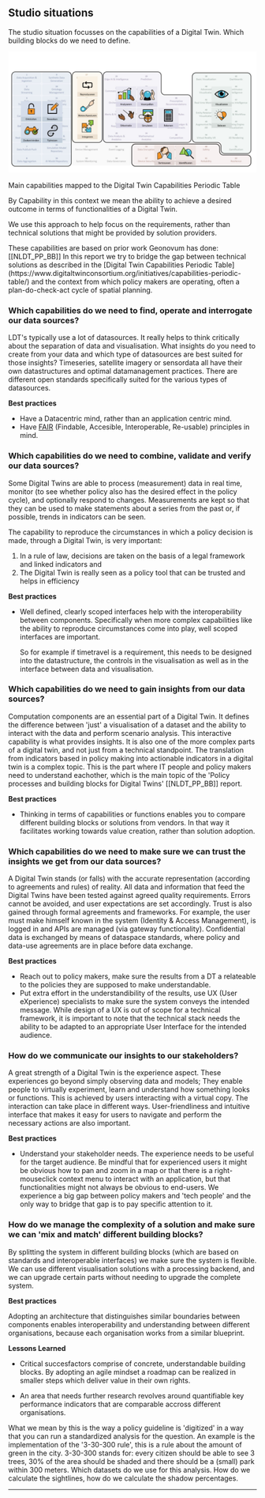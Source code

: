 ## Studio situations

The studio situation focusses on the capabilities of a Digital Twin. Which building blocks do we need to define.

<img src="./respec/media/capabilities.png" alt="Main capabilities mapped to the Digital Twin Capabilities Periodic Table" width="900">

Main capabilities mapped to the Digital Twin Capabilities Periodic Table

<aside class="note">
By Capability in this context we mean the ability to achieve a desired outcome in terms of functionalities of a Digital Twin.

We use this approach to help focus on the requirements, rather than technical solutions that might be provided by solution providers. 
</aside>
These capabilities are based on prior work Geonovum has done: [[NLDT_PP_BB]] In this report we try to bridge the gap between technical solutions as described in the [Digital Twin Capabilities Periodic Table](https://www.digitaltwinconsortium.org/initiatives/capabilities-periodic-table/) and the context from which policy makers are operating, often a plan-do-check-act cycle of spatial planning.

### Which capabilities do we need to find, operate and interrogate our data sources?

LDT's typically use a lot of datasources. It really helps to think critically about the separation of data and visualisation. What insights do you need to create from your data and which type of datasources are best suited for those insights? Timeseries, satellite imagery or sensordata all have their own datastructures and optimal datamanagement practices. There are different open standards specifically suited for the various types of datasources.

__Best practices__

- Have a Datacentric mind, rather than an application centric mind. 
- Have [FAIR](https://www.go-fair.org/fair-principles/) (Findable, Accesible, Interoperable, Re-usable) principles in mind.

### Which capabilities do we need to combine, validate and verify our data sources?

Some Digital Twins are able to process (measurement) data in real time, monitor (to see whether policy also has the desired effect in the policy cycle), and optionally respond to changes. Measurements are kept so that they can be used to make statements about a series from the past or, if possible, trends in indicators can be seen.

The capability to reproduce the circumstances in which a policy decision is made, through a Digital Twin, is very important:

1. In a rule of law, decisions are taken on the basis of a legal framework and linked indicators and 
2. The Digital Twin is really seen as a policy tool that can be trusted and helps in efficiency

__Best practices__

- Well defined, clearly scoped interfaces help with the interoperability between components. Specifically when more complex capabilities like the ability to reproduce circumstances come into play, well scoped interfaces are important.

    So for example if timetravel is a requirement, this needs to be designed into the datastructure, the controls in the visualisation as well as in the interface between data and visualisation.


### Which capabilities do we need to gain insights from our data sources?

Computation components are an essential part of a Digital Twin. It defines the difference between 'just' a visualisation of a dataset and the ability to interact with the data and perform scenario analysis. This interactive capability is what provides insights.
It is also one of the more complex parts of a digital twin, and not just from a technical standpoint. The translation from indicators based in policy making into actionable indicators in a digital twin is a complex topic. This is the part where IT people and policy makers need to understand eachother, which is the main topic of the 'Policy processes and building blocks for Digital Twins' [[NLDT_PP_BB]] report.

__Best practices__

- Thinking in terms of capabilities or functions enables you to compare different building blocks or solutions from vendors. In that way it facilitates working towards value creation, rather than solution adoption.

### Which capabilities do we need to make sure we can trust the insights we get from our data sources?

A Digital Twin stands (or falls) with the accurate representation (according to agreements and rules) of reality. All data and information that feed the Digital Twins have been tested against agreed quality requirements. Errors cannot be avoided, and user expectations are set accordingly. Trust is also gained through formal agreements and frameworks. For example, the user must make himself known in the system (Identity & Access Management), is logged in and APIs are managed (via gateway functionality). Confidential data is exchanged by means of dataspace standards, where policy and data-use agreements are in place before data exchange.

__Best practices__

- Reach out to policy makers, make sure the results from a DT a relateable to the policies they are supposed to make understandable.
- Put extra effort in the understandibility of the results, use UX (User eXperience) specialists to make sure the system conveys the intended message. While design of a UX is out of scope for a technical framework, it is important to note that the technical stack needs the ability to be adapted to an appropriate User Interface for the intended audience. 

### How do we communicate our insights to our stakeholders?

A great strength of a Digital Twin is the experience aspect. These experiences go beyond simply observing data and models; They enable people to virtually experiment, learn and understand how something looks or functions. This is achieved by users interacting with a virtual copy. The interaction can take place in different ways. User-friendliness and intuitive interface that makes it easy for users to navigate and perform the necessary actions are also important.

__Best practices__

- Understand your stakeholder needs. The experience needs to be useful for the target audience. Be mindful that for experienced users it might be obvious how to pan and zoom in a map or that there is a right-mouseclick context menu to interact with an application, but that functionalities might not always be obvious to end-users. We experience a big gap between policy makers and 'tech people' and the only way to bridge that gap is to pay specific attention to it.

### How do we manage the complexity of a solution and make sure we can 'mix and match' different building blocks?

By splitting the system in different building blocks (which are based on standards and interoperable interfaces) we make sure the system is flexible. We can use different visualisation solutions with a processing backend, and we can upgrade certain parts without needing to upgrade the complete system.

__Best practices__

Adopting an architecture that distinguishes similar boundaries between components enables interoperability and understanding between different organisations, because each organisation works from a similar blueprint.

__Lessons Learned__

- Critical succesfactors comprise of concrete, understandable building blocks. By adopting an agile mindset a roadmap can be realized in smaller steps which deliver value in their own rights.

- An area that needs further research revolves around quantifiable key performance indicators that are comparable accross different organisations. 

What we mean by this is the way a policy guideline is 'digitized' in a way that you can run a standardized analysis for the question. An example is the implementation of the '3-30-300 rule', this is a rule about the amount of green in the city. 3-30-300 stands for: every citizen should be able to see 3 trees, 30% of the area should be shaded and there should be a (small) park within 300 meters. Which datasets do we use for this analysis. How do we calculate the sightlines, how do we calculate the shadow percentages.

---
